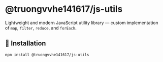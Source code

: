 # @truongvvhe141617/js-utils

Lightweight and modern JavaScript utility library — custom implementation of `map`, `filter`, `reduce`, and `forEach`.

## 🚀 Installation
```bash
npm install @truongvvhe141617/js-utils
